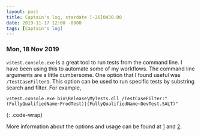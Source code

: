```yaml
---
layout: post
title: Captain's log, stardate [-26]0430.00
date: 2019-11-17 12:00 -0800
tags: [Captain's log]
---
```


### Mon, 18 Nov 2019
`vstest.console.exe` is a great tool to run tests from the command line. I have
been using this to automate some of my workflows. The command line arguments
are a little cumbersome. One option that I found useful was `/TestCaseFilter1`.
This option can be used to run specific tests by substring search and filter.
For example,

```
vstest.console.exe bin\Release\MyTests.dll /TestCaseFilter:"(FullyQualifiedName~ProdTest)|(FullyQualifiedName~DevTest.SALT)"
```
{: .code-wrap}

More information about the options and usage can be found at [1] and [2].

[1]: https://docs.microsoft.com/en-us/visualstudio/test/vstest-console-options?view=vs-2019
[2]: https://blogs.msdn.microsoft.com/vikramagrawal/2012/07/23/running-selective-unit-tests-in-vs-2012-rc-using-testcasefilter/
